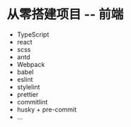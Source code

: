 # 从零搭建项目 -- 前端

* TypeScript
* react
* scss
* antd
* Webpack
* babel
* eslint
* stylelint
* prettier
* commitlint
* husky + pre-commit
* ...
